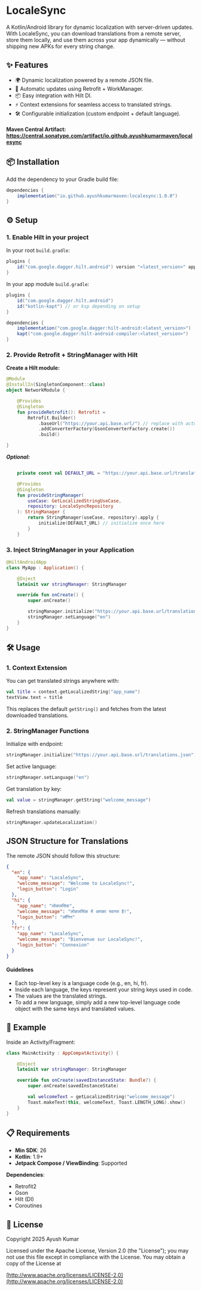# LocaleSync

A Kotlin/Android library for dynamic localization with server-driven updates.
With LocaleSync, you can download translations from a remote server, store them locally, and use them across your app dynamically — without shipping new APKs for every string change.

## ✨ Features

- 🌍 Dynamic localization powered by a remote JSON file.
- 🔄 Automatic updates using Retrofit + WorkManager.
- 📦 Easy integration with Hilt DI.
- ⚡ Context extensions for seamless access to translated strings.
- 🛠 Configurable initialization (custom endpoint + default language).


#### Maven Central Artifact: https://central.sonatype.com/artifact/io.github.ayushkumarmaven/localesync

## 📦 Installation

Add the dependency to your Gradle build file:

```gradle
dependencies {
    implementation("io.github.ayushkumarmaven:localesync:1.0.0")
}
```

## ⚙️ Setup

### 1. Enable Hilt in your project

In your root `build.gradle`:

```gradle
plugins {
    id("com.google.dagger.hilt.android") version "<latest_version>" apply false
}
```

In your app module `build.gradle`:

```gradle
plugins {
    id("com.google.dagger.hilt.android")
    id("kotlin-kapt") // or ksp depending on setup
}

dependencies {
    implementation("com.google.dagger:hilt-android:<latest_version>")
    kapt("com.google.dagger:hilt-android-compiler:<latest_version>")
}
```

### 2. Provide Retrofit + StringManager with Hilt

**Create a Hilt module:**

```kotlin
@Module
@InstallIn(SingletonComponent::class)
object NetworkModule {

    @Provides
    @Singleton
    fun provideRetrofit(): Retrofit =
        Retrofit.Builder()
            .baseUrl("https://your.api.base.url/") // replace with actual
            .addConverterFactory(GsonConverterFactory.create())
            .build()

}
```

***Optional:***

```kotlin

    private const val DEFAULT_URL = "https://your.api.base.url/translations.json"

    @Provides
    @Singleton
    fun provideStringManager(
        useCase: GetLocalizedStringUseCase,
        repository: LocaleSyncRepository
    ): StringManager {
        return StringManager(useCase, repository).apply {
            initialize(DEFAULT_URL) // initialize once here
        }
    }
```

### 3. Inject StringManager in your Application

```kotlin
@HiltAndroidApp
class MyApp : Application() {

    @Inject
    lateinit var stringManager: StringManager

    override fun onCreate() {
        super.onCreate()

        stringManager.initialize("https://your.api.base.url/translations.json")
        stringManager.setLanguage("en")
    }
}
```

## 🛠 Usage

### 1. Context Extension

You can get translated strings anywhere with:

```kotlin
val title = context.getLocalizedString("app_name")
textView.text = title
```

This replaces the default `getString()` and fetches from the latest downloaded translations.

### 2. StringManager Functions

Initialize with endpoint:

```kotlin
stringManager.initialize("https://your.api.base.url/translations.json")
```

Set active language:

```kotlin
stringManager.setLanguage("en")
```

Get translation by key:

```kotlin
val value = stringManager.getString("welcome_message")
```

Refresh translations manually:

```kotlin
stringManager.updateLocalization()
```


## JSON Structure for Translations

The remote JSON should follow this structure:

```json
{
  "en": {
    "app_name": "LocaleSync",
    "welcome_message": "Welcome to LocaleSync!",
    "login_button": "Login"
  },
  "hi": {
    "app_name": "लोकलसिंक",
    "welcome_message": "लोकलसिंक में आपका स्वागत है!",
    "login_button": "लॉगिन"
  },
  "fr": {
    "app_name": "LocaleSync",
    "welcome_message": "Bienvenue sur LocaleSync!",
    "login_button": "Connexion"
  }
}
```
#### Guidelines

* Each top-level key is a language code (e.g., en, hi, fr).
* Inside each language, the keys represent your string keys used in code.
* The values are the translated strings.
* To add a new language, simply add a new top-level language code object with the same keys and translated values.

## 🔑 Example

Inside an Activity/Fragment:

```kotlin
class MainActivity : AppCompatActivity() {

    @Inject
    lateinit var stringManager: StringManager

    override fun onCreate(savedInstanceState: Bundle?) {
        super.onCreate(savedInstanceState)

        val welcomeText = getLocalizedString("welcome_message")
        Toast.makeText(this, welcomeText, Toast.LENGTH_LONG).show()
    }
}
```

## 📋 Requirements

- **Min SDK**: 26
- **Kotlin**: 1.9+
- **Jetpack Compose / ViewBinding**: Supported

**Dependencies**:

- Retrofit2
- Gson
- Hilt (DI)
- Coroutines

## 📜 License

Copyright 2025 Ayush Kumar

Licensed under the Apache License, Version 2.0 (the "License"); you may not use this file except in compliance with the License. You may obtain a copy of the License at

[http://www.apache.org/licenses/LICENSE-2.0](http://www.apache.org/licenses/LICENSE-2.0)
